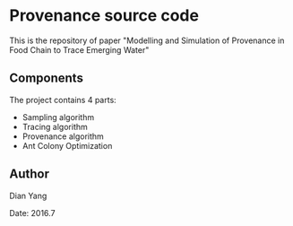 # Provenance source code

This is the repository of paper "Modelling and Simulation of Provenance in Food Chain to Trace Emerging Water"

## Components
The project contains 4 parts:
* Sampling algorithm
* Tracing algorithm
* Provenance algorithm
* Ant Colony Optimization

## Author
Dian Yang

Date: 2016.7

